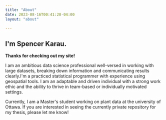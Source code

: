 ```yaml
---
title: "About"
date: 2023-08-16T00:41:28-04:00
layout: "about"

---
```


## I'm Spencer Karau.
**Thanks for checking out my site!**

I am an ambitious data science professional well-versed in working with large datasets, breaking down information and communicating results clearly.I'm a practiced statistical programmer with experience using geospatial tools. I am an adaptable and driven individual with a strong work ethic and the ability to thrive in team-based or individually motivated settings.

Currently, I am a Master's student working on plant data at the university of Ottawa. If you are interested in seeing the currently private repository for my thesis, please let me know!









